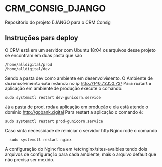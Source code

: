 # CRM_CONSIG_DJANGO
Repositório do projeto DJANGO para o CRM Consig


## Instruções para deploy

O CRM está em um servidor com Ubuntu 18:04 os arquivos desse projeto se encontram em duas pasta
que são


    /home/alldigital/prod
    /home/alldigital/dev
    
Sendo a pasta dev como ambiente em desenvolvimento. O Ambiente de desensolvimento está rodando no ip http://148.72.153.72/
Para restart a aplicação em ambiente de produção execute o comando:


    sudo systemctl restart dev-gunicorn.service
  
Já a pasta de prod, roda a aplicação em produção e ela está atende o dominio http://gobank.digital
Para restart a aplicação o comando é: 

    sudo systemctl restart prod-gunicorn.service
    
Caso sinta necessidade de reiniciar o servidor http Nginx rode o comando


      sudo systemctl restart nginx
      
A configuração do Nginx fica em /etc/nginx/sites-avaibles tendo dois arquivos de configuração
para cada ambiente, mais o arquivo default que não precisa ser mexido.



        
     

